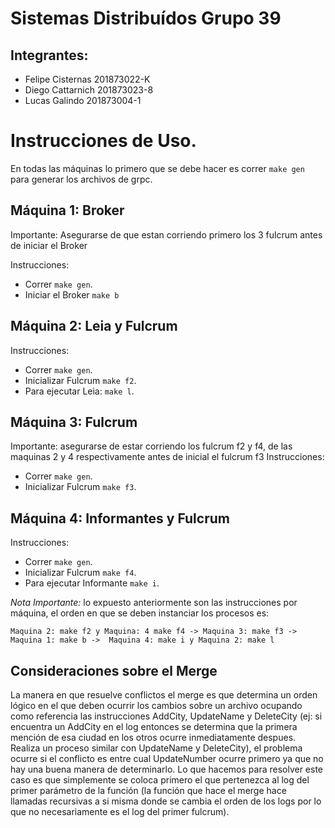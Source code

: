 # Sistemas Distribuídos Grupo 39

## Integrantes:
- Felipe Cisternas 201873022-K
- Diego Cattarnich 201873023-8
- Lucas Galindo 201873004-1


# Instrucciones de Uso.

En todas las máquinas lo primero que se debe hacer es correr `make gen` para generar los archivos de grpc.



## Máquina 1: Broker
Importante: Asegurarse de que estan corriendo primero los 3 fulcrum antes de iniciar el Broker

Instrucciones:
- Correr `make gen`.
- Iniciar el Broker `make b`


## Máquina 2: Leia y Fulcrum
Instrucciones:
- Correr `make gen`.
- Inicializar Fulcrum `make f2`.
- Para ejecutar Leia: `make l`.


## Máquina 3: Fulcrum
Importante: asegurarse de estar corriendo los fulcrum f2 y f4, de las maquinas 2 y 4 respectivamente antes de inicial el fulcrum f3
Instrucciones:
- Correr `make gen`.
- Inicializar Fulcrum `make f3`.

  
## Máquina 4: Informantes y Fulcrum
Instrucciones:
- Correr `make gen`.
- Inicializar Fulcrum `make f4`.
- Para ejecutar Informante `make i`.


*Nota Importante:* lo expuesto anteriormente son las instrucciones por máquina,
el orden en que se deben instanciar los procesos es:
```
Maquina 2: make f2 y Maquina: 4 make f4 -> Maquina 3: make f3 -> Maquina 1: make b ->  Maquina 4: make i y Maquina 2: make l
```

## Consideraciones sobre el Merge

La manera en que resuelve conflictos el merge es que determina un orden lógico en el que deben ocurrir los cambios sobre un archivo ocupando como referencia las instrucciones AddCity, UpdateName y DeleteCity (ej: si encuentra un AddCity en el log entonces se determina que la primera mención de esa ciudad en los otros ocurre inmediatamente despues. Realiza un proceso similar con UpdateName y DeleteCity), el problema ocurre si el conflicto es entre cual UpdateNumber ocurre primero ya que no hay una buena manera de determinarlo. Lo que hacemos para resolver este caso es que simplemente se coloca primero el que pertenezca al log del primer parámetro de la función (la función que hace el merge hace llamadas recursivas a si misma donde se cambia el orden de los logs por lo que no necesariamente es el log del primer fulcrum).
